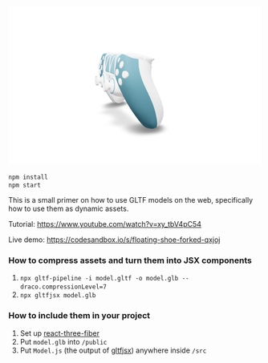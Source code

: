 ![](demo.png)

    npm install
    npm start
    
This is a small primer on how to use GLTF models on the web, specifically how to use them as dynamic assets.

Tutorial: https://www.youtube.com/watch?v=xy_tbV4pC54

Live demo: https://codesandbox.io/s/floating-shoe-forked-qxjoj

### How to compress assets and turn them into JSX components

1. `npx gltf-pipeline -i model.gltf -o model.glb --draco.compressionLevel=7`
1. `npx gltfjsx model.glb`

### How to include them in your project

1. Set up [react-three-fiber](https://github.com/pmndrs/react-three-fiber)
1. Put `model.glb` into `/public`
1. Put `Model.js` (the output of [gltfjsx](https://github.com/pmndrs/react-three-fiber)) anywhere inside `/src`
